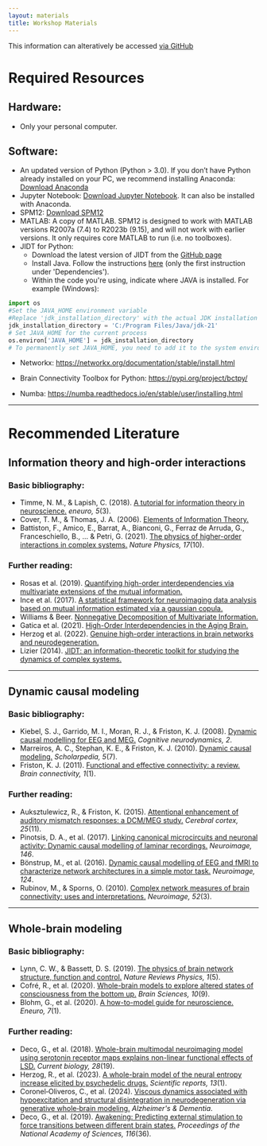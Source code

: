 ```yaml
---
layout: materials
title: Workshop Materials
---
```


This information can alteratively be accessed [via GitHub](https://github.com/carlosmig/comp_neuro_workshop)

# Required Resources

## Hardware:
- Only your personal computer.

## Software:
- An updated version of Python (Python > 3.0). If you don’t have Python already installed on your PC, we recommend installing Anaconda: [Download Anaconda](https://www.anaconda.com/)
- Jupyter Notebook: [Download Jupyter Notebook](https://jupyter.org/). It can also be installed with Anaconda.
- SPM12: [Download SPM12](https://www.fil.ion.ucl.ac.uk/spm/software/download/)
- MATLAB: A copy of MATLAB. SPM12 is designed to work with MATLAB versions R2007a (7.4) to R2023b (9.15), and will not work with earlier versions. It only requires core MATLAB to run (i.e. no toolboxes).
- JIDT for Python:
  - Download the latest version of JIDT from the [GitHub page](https://github.com/jlizier/jidt/wiki/Downloads)
  - Install Java. Follow the instructions [here](https://github.com/jlizier/jidt/wiki/Installation) (only the first instruction under 'Dependencies').
  - Within the code you're using, indicate where JAVA is installed. For example (Windows):

``` python
import os
#Set the JAVA_HOME environment variable
#Replace 'jdk_installation_directory' with the actual JDK installation directory
jdk_installation_directory = 'C:/Program Files/Java/jdk-21'
# Set JAVA_HOME for the current process
os.environ['JAVA_HOME'] = jdk_installation_directory
# To permanently set JAVA_HOME, you need to add it to the system environment variables

```

- Networkx: https://networkx.org/documentation/stable/install.html

- Brain Connectivity Toolbox for Python: https://pypi.org/project/bctpy/

- Numba: https://numba.readthedocs.io/en/stable/user/installing.html


---


# Recommended Literature

## Information theory and high-order interactions

### Basic bibliography:
- Timme, N. M., & Lapish, C. (2018). [A tutorial for information theory in neuroscience.](https://doi.org/10.1523/ENEURO.0052-18.2018) *eneuro, 5*(3).
- Cover, T. M., & Thomas, J. A. (2006). [Elements of Information Theory.](http://staff.ustc.edu.cn/~cgong821/Wiley.Interscience.Elements.of.Information.Theory.Jul.2006.eBook-DDU.pdf)
- Battiston, F., Amico, E., Barrat, A., Bianconi, G., Ferraz de Arruda, G., Franceschiello, B., ... & Petri, G. (2021). [The physics of higher-order interactions in complex systems.](https://doi.org/10.1038/s41567-021-01371-4) *Nature Physics, 17*(10).

### Further reading:
- Rosas et al. (2019). [Quantifying high-order interdependencies via multivariate extensions of the mutual information.](https://journals.aps.org/pre/abstract/10.1103/PhysRevE.100.032305)
- Ince et al. (2017). [A statistical framework for neuroimaging data analysis based on mutual information estimated via a gaussian copula.](https://pubmed.ncbi.nlm.nih.gov/27860095/)
- Williams & Beer. [Nonnegative Decomposition of Multivariate Information.](https://arxiv.org/abs/1004.2515)
- Gatica et al. (2021). [High-Order Interdependencies in the Aging Brain.](https://www.liebertpub.com/doi/10.1089/brain.2020.0982)
- Herzog et al. (2022). [Genuine high-order interactions in brain networks and neurodegeneration.](https://www.sciencedirect.com/science/article/pii/S0969996122003102)
- Lizier (2014). [JIDT: an information-theoretic toolkit for studying the dynamics of complex systems.](https://www.frontiersin.org/articles/10.3389/frobt.2014.00011/full)

---

## Dynamic causal modeling

### Basic bibliography:
- Kiebel, S. J., Garrido, M. I., Moran, R. J., & Friston, K. J. (2008). [Dynamic causal modelling for EEG and MEG.](https://doi.org/10.1007/s11571-008-9038-0) *Cognitive neurodynamics, 2*.
- Marreiros, A. C., Stephan, K. E., & Friston, K. J. (2010). [Dynamic causal modeling.](http://var.scholarpedia.org/article/Dynamic_causal_modeling) *Scholarpedia, 5*(7).
- Friston, K. J. (2011). [Functional and effective connectivity: a review.](https://doi.org/10.1089/brain.2011.0008) *Brain connectivity, 1*(1).

### Further reading:
- Auksztulewicz, R., & Friston, K. (2015). [Attentional enhancement of auditory mismatch responses: a DCM/MEG study.](https://doi.org/10.1093/cercor/bhu323) *Cerebral cortex, 25*(11).
- Pinotsis, D. A., et al. (2017). [Linking canonical microcircuits and neuronal activity: Dynamic causal modelling of laminar recordings.](https://doi.org/10.1016/j.neuroimage.2016.11.041) *Neuroimage, 146*.
- Bönstrup, M., et al. (2016). [Dynamic causal modelling of EEG and fMRI to characterize network architectures in a simple motor task.](https://doi.org/10.1016/j.neuroimage.2015.08.052) *Neuroimage, 124*.
- Rubinov, M., & Sporns, O. (2010). [Complex network measures of brain connectivity: uses and interpretations.](https://doi.org/10.1016/j.neuroimage.2009.10.003) *Neuroimage, 52*(3).

---

## Whole-brain modeling

### Basic bibliography:
- Lynn, C. W., & Bassett, D. S. (2019). [The physics of brain network structure, function and control.](https://doi.org/10.1038/s42254-019-0040-8) *Nature Reviews Physics, 1*(5).
- Cofré, R., et al. (2020). [Whole-brain models to explore altered states of consciousness from the bottom up.](https://doi.org/10.3390/brainsci10090626) *Brain Sciences, 10*(9).
- Blohm, G., et al. (2020). [A how-to-model guide for neuroscience.](https://doi.org/10.1523/ENEURO.0352-19.2019) *Eneuro, 7*(1).

### Further reading:
- Deco, G., et al. (2018). [Whole-brain multimodal neuroimaging model using serotonin receptor maps explains non-linear functional effects of LSD.](https://doi.org/10.1016/j.cub.2018.07.083) *Current biology, 28*(19).
- Herzog, R., et al. (2023). [A whole-brain model of the neural entropy increase elicited by psychedelic drugs.](https://doi.org/10.1038/s41598-023-32649-7) *Scientific reports, 13*(1).
- Coronel‐Oliveros, C., et al. (2024). [Viscous dynamics associated with hypoexcitation and structural disintegration in neurodegeneration via generative whole‐brain modeling.](https://doi.org/10.1002/alz.13788) *Alzheimer's & Dementia*.
- Deco, G., et al. (2019). [Awakening: Predicting external stimulation to force transitions between different brain states.](https://doi.org/10.1073/pnas.1905534116) *Proceedings of the National Academy of Sciences, 116*(36).
